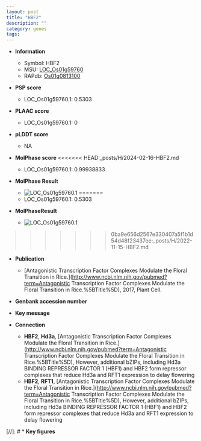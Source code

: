 ```yaml
---
layout: post
title: "HBF2"
description: ""
category: genes
tags: 
---
```


* **Information**  
    + Symbol: HBF2  
    + MSU: [LOC_Os01g59760](http://rice.plantbiology.msu.edu/cgi-bin/ORF_infopage.cgi?orf=LOC_Os01g59760)  
    + RAPdb: [Os01g0813100](http://rapdb.dna.affrc.go.jp/viewer/gbrowse_details/irgsp1?name=Os01g0813100)  

* **PSP score**  
    + LOC_Os01g59760.1: 0.5303 

* **PLAAC score**  
    + LOC_Os01g59760.1: 0 

* **pLDDT score**
    + NA


* **MolPhase score**
<<<<<<< HEAD:_posts/H/2024-02-16-HBF2.md
    + LOC_Os01g59760.1: 0.99938833

* **MolPhase Result**
    + ![LOC_Os01g59760.1](https://304243504.github.io/Pictures/LOC_Os01g/LOC_Os01g59760.1.png)
=======
    + LOC_Os01g59760.1: 0.5303

* **MolPhaseResult**
    + ![LOC_Os01g59760.1](https://ricepsp.github.io/pictures/LOC_Os01g/LOC_Os01g59760.1.png)
>>>>>>> 0ba9e656d2567e330407a5f1b1d54d48f23437ee:_posts/H/2022-11-15-HBF2.md

* **Publication**  
    + [Antagonistic Transcription Factor Complexes Modulate the Floral Transition in Rice.](http://www.ncbi.nlm.nih.gov/pubmed?term=Antagonistic Transcription Factor Complexes Modulate the Floral Transition in Rice.%5BTitle%5D), 2017, Plant Cell.

* **Genbank accession number**  

* **Key message**  

* **Connection**  
    + __HBF2__, __Hd3a__, [Antagonistic Transcription Factor Complexes Modulate the Floral Transition in Rice.](http://www.ncbi.nlm.nih.gov/pubmed?term=Antagonistic Transcription Factor Complexes Modulate the Floral Transition in Rice.%5BTitle%5D),  However, additional bZIPs, including Hd3a BINDING REPRESSOR FACTOR 1 (HBF1) and HBF2 form repressor complexes that reduce Hd3a and RFT1 expression to delay flowering
    + __HBF2__, __RFT1__, [Antagonistic Transcription Factor Complexes Modulate the Floral Transition in Rice.](http://www.ncbi.nlm.nih.gov/pubmed?term=Antagonistic Transcription Factor Complexes Modulate the Floral Transition in Rice.%5BTitle%5D),  However, additional bZIPs, including Hd3a BINDING REPRESSOR FACTOR 1 (HBF1) and HBF2 form repressor complexes that reduce Hd3a and RFT1 expression to delay flowering

[//]: # * **Key figures**  


